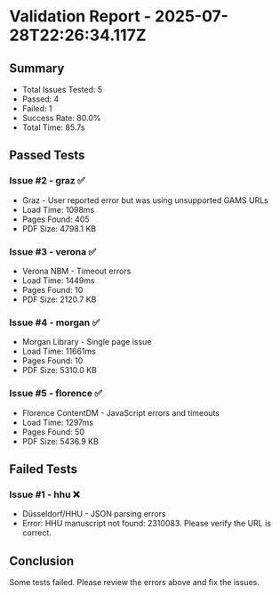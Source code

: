 
# Validation Report - 2025-07-28T22:26:34.117Z

## Summary
- Total Issues Tested: 5
- Passed: 4
- Failed: 1
- Success Rate: 80.0%
- Total Time: 85.7s

## Passed Tests

### Issue #2 - graz ✅
- Graz - User reported error but was using unsupported GAMS URLs
- Load Time: 1098ms
- Pages Found: 405
- PDF Size: 4798.1 KB

### Issue #3 - verona ✅
- Verona NBM - Timeout errors
- Load Time: 1449ms
- Pages Found: 10
- PDF Size: 2120.7 KB

### Issue #4 - morgan ✅
- Morgan Library - Single page issue
- Load Time: 11661ms
- Pages Found: 10
- PDF Size: 5310.0 KB

### Issue #5 - florence ✅
- Florence ContentDM - JavaScript errors and timeouts
- Load Time: 1297ms
- Pages Found: 50
- PDF Size: 5436.9 KB


## Failed Tests

### Issue #1 - hhu ❌
- Düsseldorf/HHU - JSON parsing errors
- Error: HHU manuscript not found: 2310083. Please verify the URL is correct.


## Conclusion
Some tests failed. Please review the errors above and fix the issues.
